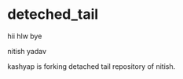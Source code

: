 # deteched_tail
hii 
hlw
bye

nitish 
yadav

kashyap is forking detached tail repository of nitish.
